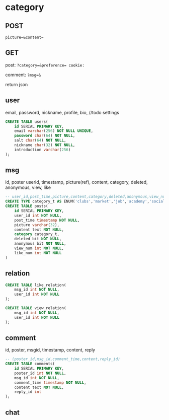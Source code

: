 # category

## POST

`picture=&content=`



## GET

post: `?category=&preference= cookie:`

comment: `?msg=&`

return json

## user

email, password, nickname, profile, bio, //todo settings

```sql
CREATE TABLE users(
    id SERIAL PRIMARY KEY,
	email varchar(256) NOT NULL UNIQUE,
    password char(64) NOT NULL,
    salt char(64) NOT NULL,
    nickname char(32) NOT NULL,
    introduction varchar(256)
);
```



## msg

id, poster userid, timestamp, picture(ref), content, category, deleted,  anonymous, view, like

```sql
-- user_id,post_time,picture,content,category,deleted,anonymous,view_num,like_num
CREATE TYPE category_t AS ENUM('clubs','market','job','academy','social');
CREATE TABLE posts(
	id SERIAL PRIMARY KEY,
    user_id int NOT NULL,
    post_time timestamp NOT NULL,
    picture varchar(32),
    content text NOT NULL,
    category category_t,
    deleted bit NOT NULL,
    anonymous bit NOT NULL,
    view_num int NOT NULL,
    like_num int NOT NULL
)
```

## relation

```sql
CREATE TABLE like_relation(
	msg_id int NOT NULL,
    user_id int NOT NULL
);

CREATE TABLE view_relation(
	msg_id int NOT NULL,
    user_id int NOT NULL
);
```



## comment

id, poster, msgid, timestamp, content, reply

```sql
-- (poster_id,msg_id,comment_time,content,reply_id)
CREATE TABLE comments(
	id SERIAL PRIMARY KEY,
    poster_id int NOT NULL,
    msg_id int NOT NULL,
    comment_time timestamp NOT NULL,
    content text NOT NULL,
    reply_id int
);
```



## chat


